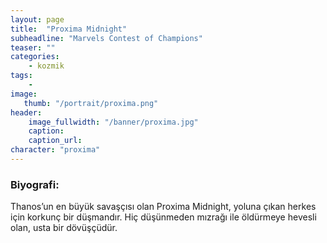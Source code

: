 ```yaml
---
layout: page
title:  "Proxima Midnight"
subheadline: "Marvels Contest of Champions"
teaser: ""
categories:
    - kozmik
tags:
    -
image:
   thumb: "/portrait/proxima.png"
header:
    image_fullwidth: "/banner/proxima.jpg"
    caption: 
    caption_url:  
character: "proxima"
---
```


### Biyografi:

Thanos’un en büyük savaşçısı olan Proxima Midnight, yoluna çıkan herkes için korkunç bir düşmandır. Hiç düşünmeden mızrağı ile öldürmeye hevesli olan, usta bir dövüşçüdür.
